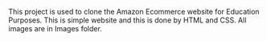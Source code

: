 This project is used to clone the Amazon Ecommerce website for Education Purposes. This is simple website and this is done by HTML and CSS. All images are in Images folder.
